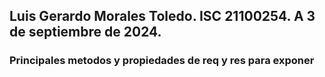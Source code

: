 Luis Gerardo Morales Toledo. ISC 21100254.
A 3 de septiembre de 2024.
---

### Principales metodos y propiedades de req y res para exponer
